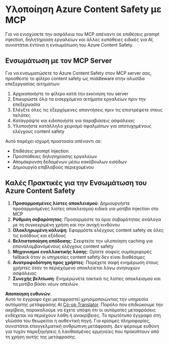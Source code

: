 <!--
CO_OP_TRANSLATOR_METADATA:
{
  "original_hash": "1b6c746d9e190deba4d8765267ffb94e",
  "translation_date": "2025-07-17T08:57:16+00:00",
  "source_file": "02-Security/azure-content-safety-implementation.md",
  "language_code": "el"
}
-->
# Υλοποίηση Azure Content Safety με MCP

Για να ενισχύσετε την ασφάλεια του MCP απέναντι σε επιθέσεις prompt injection, δηλητηρίαση εργαλείων και άλλες ευπάθειες ειδικές για AI, συνιστάται έντονα η ενσωμάτωση του Azure Content Safety.

## Ενσωμάτωση με τον MCP Server

Για να ενσωματώσετε το Azure Content Safety στον MCP server σας, προσθέστε το φίλτρο content safety ως middleware στην αλυσίδα επεξεργασίας αιτημάτων:

1. Αρχικοποιήστε το φίλτρο κατά την εκκίνηση του server  
2. Επικυρώστε όλα τα εισερχόμενα αιτήματα εργαλείων πριν την επεξεργασία  
3. Ελέγξτε όλες τις εξερχόμενες απαντήσεις πριν τις επιστρέψετε στους πελάτες  
4. Καταγράψτε και ειδοποιήστε για παραβιάσεις ασφάλειας  
5. Υλοποιήστε κατάλληλο χειρισμό σφαλμάτων για αποτυχημένους ελέγχους content safety  

Αυτό παρέχει ισχυρή προστασία απέναντι σε:  
- Επιθέσεις prompt injection  
- Προσπάθειες δηλητηρίασης εργαλείων  
- Απομάκρυνση δεδομένων μέσω κακόβουλων εισόδων  
- Δημιουργία επιβλαβούς περιεχομένου  

## Καλές Πρακτικές για την Ενσωμάτωση του Azure Content Safety

1. **Προσαρμοσμένες λίστες αποκλεισμού**: Δημιουργήστε προσαρμοσμένες λίστες αποκλεισμού ειδικά για μοτίβα injection στο MCP  
2. **Ρύθμιση σοβαρότητας**: Προσαρμόστε τα όρια σοβαρότητας ανάλογα με τη συγκεκριμένη χρήση και την ανοχή κινδύνου  
3. **Ολοκληρωμένη κάλυψη**: Εφαρμόστε ελέγχους content safety σε όλες τις εισόδους και εξόδους  
4. **Βελτιστοποίηση απόδοσης**: Σκεφτείτε την υλοποίηση caching για επαναλαμβανόμενους ελέγχους content safety  
5. **Μηχανισμοί εναλλακτικής λύσης**: Ορίστε σαφείς συμπεριφορές fallback όταν οι υπηρεσίες content safety δεν είναι διαθέσιμες  
6. **Ανατροφοδότηση προς χρήστες**: Παρέχετε σαφή ενημέρωση στους χρήστες όταν το περιεχόμενο αποκλείεται λόγω ανησυχιών ασφάλειας  
7. **Συνεχής βελτίωση**: Ενημερώνετε τακτικά τις λίστες αποκλεισμού και τα μοτίβα βάσει νέων απειλών

**Αποποίηση ευθυνών**:  
Αυτό το έγγραφο έχει μεταφραστεί χρησιμοποιώντας την υπηρεσία αυτόματης μετάφρασης AI [Co-op Translator](https://github.com/Azure/co-op-translator). Παρόλο που επιδιώκουμε την ακρίβεια, παρακαλούμε να έχετε υπόψη ότι οι αυτόματες μεταφράσεις ενδέχεται να περιέχουν λάθη ή ανακρίβειες. Το πρωτότυπο έγγραφο στη γλώσσα του θεωρείται η αυθεντική πηγή. Για κρίσιμες πληροφορίες, συνιστάται επαγγελματική ανθρώπινη μετάφραση. Δεν φέρουμε ευθύνη για τυχόν παρεξηγήσεις ή λανθασμένες ερμηνείες που προκύπτουν από τη χρήση αυτής της μετάφρασης.